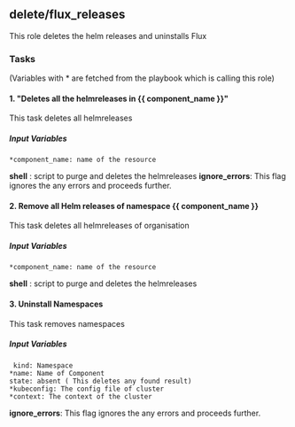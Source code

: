 ## delete/flux_releases
This role deletes the helm releases and uninstalls Flux

### Tasks
(Variables with * are fetched from the playbook which is calling this role)
#### 1. "Deletes all the helmreleases in {{ component_name }}"
This task deletes all helmreleases
##### Input Variables
    *component_name: name of the resource
**shell** : script to purge and deletes the helmreleases
**ignore_errors**: This flag ignores the any errors and proceeds further.

#### 2. Remove all Helm releases of namespace {{ component_name }}
This task deletes all helmreleases of organisation
##### Input Variables
    *component_name: name of the resource
**shell** : script to purge and deletes the helmreleases

#### 3. Uninstall Namespaces
This task removes namespaces
##### Input Variables
     kind: Namespace
    *name: Name of Component
    state: absent ( This deletes any found result)
    *kubeconfig: The config file of cluster
    *context: The context of the cluster
**ignore_errors**: This flag ignores the any errors and proceeds further.
